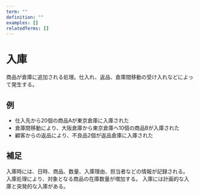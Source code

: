 ```yaml
---
term: ""
definition: ""
examples: []
relatedTerms: []
---
```


# 入庫

商品が倉庫に追加される処理。仕入れ、返品、倉庫間移動の受け入れなどによって発生する。

## 例

- 仕入先から20個の商品Aが東京倉庫に入庫された
- 倉庫間移動により、大阪倉庫から東京倉庫へ10個の商品Bが入庫された
- 顧客からの返品により、不良品2個が返品倉庫に入庫された

## 補足

入庫時には、日時、商品、数量、入庫理由、担当者などの情報が記録される。
入庫処理により、対象となる商品の在庫数量が増加する。
入庫には計画的な入庫と突発的な入庫がある。
